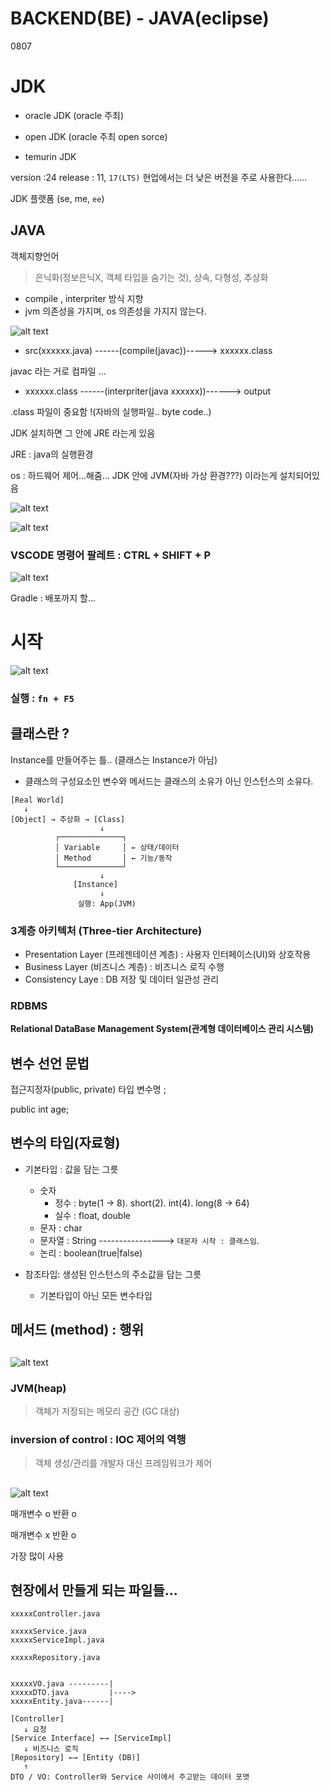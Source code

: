 # BACKEND(BE) - JAVA(eclipse)

0807

# JDK

- oracle JDK (oracle 주최)
- open JDK (oracle 주최 open sorce)

- temurin JDK

version :24
release : 11, `17(LTS)`
현업에서는 더 낮은 버전을 주로 사용한다......

JDK 플랫폼 (se, me, `ee`)

## JAVA

객체지향언어

> 은닉화(정보은닉X, 객체 타입을 숨기는 것), 상속, 다형성, 추상화

- compile , interpriter 방식 지향
- jvm 의존성을 가지며, os 의존성을 가지지 않는다.

![alt text](image.png)

- src(xxxxxx.java) ------(compile(javac))-----> xxxxxx.class

javac 라는 거로 컴파일 ...

- xxxxxx.class ------(interpriter(java xxxxxx))------> output

.class 파일이 중요함 !(자바의 실행파일.. byte code..)

JDK 설치하면 그 안에 JRE 라는게 있음

JRE : java의 실행환경

os : 하드웨어 제어...해줌...
JDK 안에 JVM(자바 가상 환경???) 이라는게 설치되어있음

![alt text](image-1.png)

![alt text](image-2.png)

### VSCODE 명령어 팔레트 : CTRL + SHIFT + P

![alt text](image-3.png)

Gradle : 배포까지 할...

# 시작

![alt text](image-4.png)

### 실행 : `fn + F5`

## 클래스란 ?

Instance를 만들어주는 틀..
(클래스는 Instance가 아님)

- 클래스의 구성요소인 변수와 메서드는 클래스의 소유가 아닌 인스턴스의 소유다.

```
[Real World]
   ↓
[Object] → 추상화 → [Class]
                    ↓
          ┌──────────────┐
          │ Variable     │ ← 상태/데이터
          │ Method       │ ← 기능/동작
          └──────────────┘
                    ↓
              [Instance]
                    ↓
               실행: App(JVM)
```

### 3계층 아키텍처 (Three-tier Architecture)

- Presentation Layer (프레젠테이션 계층) : 사용자 인터페이스(UI)와 상호작용
- Business Layer (비즈니스 계층) : 비즈니스 로직 수행
- Consistency Laye : DB 저장 및 데이터 일관성 관리

### RDBMS

**Relational DataBase Management System(관계형 데이터베이스 관리 시스템)**

## 변수 선언 문법

접근지정자(public, private) 타입 변수명 ;

public int age;

## 변수의 타입(자료형)

- 기본타입 : 값을 담는 그릇

  - 숫자
    - 정수 : byte(1 -> 8). short(2). int(4). long(8 -> 64)
    - 실수 : float, double
  - 문자 : char
  - 문자열 : String ----------------> `대문자 시작 : 클래스임`.
  - 논리 : boolean(true|false)

- 참조타입: 생성된 인스턴스의 주소값을 담는 그릇
  - 기본타입이 아닌 모든 변수타입

## 메서드 (method) : 행위

##

![alt text](image-5.png)

### JVM(heap)

> 객체가 저장되는 메모리 공간 (GC 대상)

### inversion of control : IOC 제어의 역행

> 객체 생성/관리를 개발자 대신 프레임워크가 제어

##

![alt text](image-6.png)

매개변수 o
반환 o

매개변수 x
반환 o

가장 많이 사용

## 현장에서 만들게 되는 파일들...

```
xxxxxController.java

xxxxxService.java
xxxxxServiceImpl.java

xxxxxRepository.java


xxxxxVO.java ---------|
xxxxxDTO.java         |---->
xxxxxEntity.java------|

```

```
[Controller]
   ↓ 요청
[Service Interface] ←→ [ServiceImpl]
   ↓ 비즈니스 로직
[Repository] ←→ [Entity (DB)]
   ↑
DTO / VO: Controller와 Service 사이에서 주고받는 데이터 포맷

```
